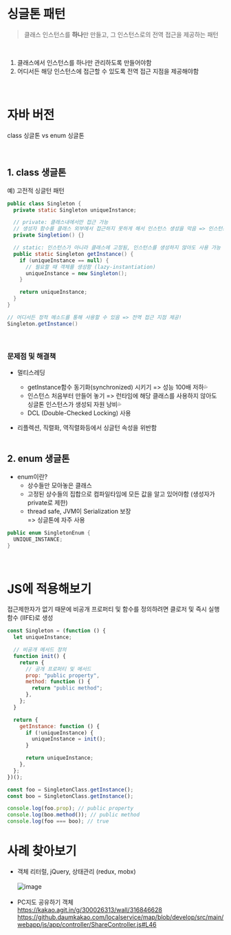 # 싱글톤 패턴

> 클래스 인스턴스를 **하나**만 만들고, 그 인스턴스로의 전역 접근을 제공하는 패턴

<br/>

1. 클래스에서 인스턴스를 하나만 관리하도록 만들어야함
2. 어디서든 해당 인스턴스에 접근할 수 있도록 전역 접근 지점을 제공해야함

<br/>

# 자바 버전

class 싱글톤 vs enum 싱글톤

<br/>

## 1. class 생글톤

예) 고전적 싱글턴 패턴

```java
public class Singleton {
  private static Singleton uniqueInstance;

  // private: 클래스내에서만 접근 가능
  // 생성자 함수를 클래스 외부에서 접근하지 못하게 해서 인스턴스 생성을 막음 => 인스턴스 하나만 생성!
  private Singletion() {}

  // static: 인스턴스가 아니라 클래스에 고정됨, 인스턴스를 생성하지 않아도 사용 가능
  public static Singleton getInstance() {
    if (uniqueInstance == null) {
      // 필요할 때 객체를 생성함 (lazy-instantiation)
      uniqueInstance = new Singleton();
    }

    return uniqueInstance;
  }
}
```

```java
// 어디서든 정적 메소드를 통해 사용할 수 있음 => 전역 접근 지점 제공!
Singleton.getInstance()
```

<br/>

### 문제점 및 해결책

- 멀티스레딩

  - getInstance함수 동기화(synchronized) 시키기 => 성능 100배 저하💦
  - 인스턴스 처음부터 만들어 놓기 => 런타임에 해당 클래스를 사용하지 않아도 싱글톤 인스턴스가 생성되 자원 낭비💦
  - DCL (Double-Checked Locking) 사용

- 리플렉션, 직렬화, 역직렬화등에서 싱글턴 속성을 위반함
  <br/><br/>

## 2. enum 생글톤

- enum이란?
  - 상수들만 모아놓은 클래스
  - 고정된 상수들의 집합으로 컴파일타임에 모든 값을 알고 있어야함 (생성자가 private로 제한)
  - thread safe, JVM이 Serialization 보장
    <br/>
    => 싱글톤에 자주 사용
    <br/>

```java
public enum SingletonEnum {
  UNIQUE_INSTANCE;
}
```

<br/>

# JS에 적용해보기

접근제한자가 없기 때문에 비공개 프로퍼티 및 함수를 정의하려면 클로저 및 즉시 실행 함수 (IIFE)로 생성

```javascript
const Singleton = (function () {
  let uniqueInstance;

  // 비공개 메서드 정의
  function init() {
    return {
      // 공개 프로퍼티 및 메서드
      prop: "public property",
      method: function () {
        return "public method";
      },
    };
  }

  return {
    getInstance: function () {
      if (!uniqueInstance) {
        uniqueInstance = init();
      }

      return uniqueInstance;
    },
  };
})();
```

```javascript
const foo = SingletonClass.getInstance();
const boo = SingletonClass.getInstance();

console.log(foo.prop); // public property
console.log(boo.method()); // public method
console.log(foo === boo); // true
```

# 사례 찾아보기

- 객체 리터럴, jQuery, 상태관리 (redux, mobx)
  <br/><br/>
  ![image](https://cdn-images-1.medium.com/max/949/1*3lvNEQE4SF6Z1l-680cfSQ.jpeg)
  <br/><br/>
- PC지도 공유하기 객체
  <br/>
  https://kakao.agit.in/g/300026313/wall/316846628
  https://github.daumkakao.com/localservice/map/blob/develop/src/main/webapp/js/app/controller/ShareController.js#L46
